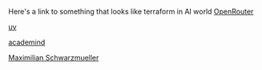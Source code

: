 

Here's a link to something that looks like terraform in AI world [OpenRouter](https://openrouter.ai/)

[uv](https://docs.astral.sh/uv/getting-started/installation/#standalone-installer)

[academind](https://academind.com/courses)

[Maximilian Schwarzmueller](https://maximilian-schwarzmueller.com/articles/gemma-3n-may-be-amazing/)